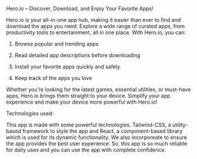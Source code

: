 

Hero.io – Discover, Download, and Enjoy Your Favorite Apps!

Hero.io is your all-in-one app hub, making it easier than ever to find and download the apps you need. Explore a wide range of curated apps, from productivity tools to entertainment, all in one place. With Hero.io, you can:

1. Browse popular and trending apps

2. Read detailed app descriptions before downloading

3. Install your favorite apps quickly and safely

4. Keep track of the apps you love

Whether you’re looking for the latest games, essential utilities, or must-have apps, Hero.io brings them straight to your device. Simplify your app experience and make your device more powerful with Hero.io!


Technologies used: 

This app is made with some powerful technologies. Tailwind-CSS, a utility-based framework to style the app and React, a component-based library which is used for its dynamic functionality. We also incorporeate to ensure the app provides the best user experience. So, this app is so much reliable for daily uses and you can use the app with complete confidence. 